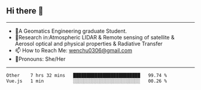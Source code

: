 ## Hi there 👋
---
- 🌱A Geomatics Engineering graduate Student.
- 🔭Research in:Atmospheric LIDAR & Remote sensing of satellite & Aerosol optical and physical properties & Radiative Transfer
- 📫 How to Reach Me: wenchu0306@gmail.com
- 🍒Pronouns: She/Her
---

<!--START_SECTION:waka-->

```txt
Other    7 hrs 32 mins   █████████████████████████   99.74 %
Vue.js   1 min           ░░░░░░░░░░░░░░░░░░░░░░░░░   00.26 %
```

<!--END_SECTION:waka-->







